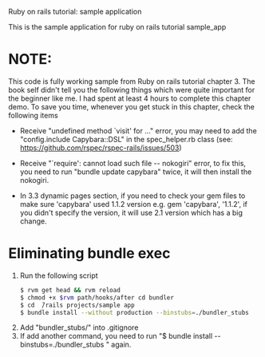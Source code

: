 Ruby on rails tutorial: sample application

This is the sample application for ruby on rails tutorial
sample_app

NOTE:
=====
This code is fully working sample from Ruby on rails tutorial chapter 3. The book self didn't tell you the following things which were quite important for the beginner like me. I had spent at least 4 hours to complete this chapter demo. To save you time, whenever you get stuck in this chapter, check the following items

* Receive "undefined method `visit' for ..." error, you may need to add the "config.include Capybara::DSL" in the spec_helper.rb class (see: https://github.com/rspec/rspec-rails/issues/503)

* Receive "`require': cannot load such file -- nokogiri" error, to fix this, you need to run "bundle update capybara" twice, it will then install the nokogiri.

* In 3.3 dynamic pages section, if you need to check your gem files to make sure 'capybara' used 1.1.2 version e.g. gem 'capybara', '1.1.2', if you didn't specify the version, it will use 2.1 version which has a big change.

# Eliminating bundle exec
1. Run the following script
	```bash
	$ rvm get head && rvm reload
	$ chmod +x $rvm path/hooks/after cd bundler
	$ cd  ̃/rails projects/sample app
	$ bundle install --without production --binstubs=./bundler_stubs
	```
2. Add "bundler_stubs/" into .gitignore
3. If add another command, you need to run "$ bundle install --binstubs=./bundler_stubs
" again.

